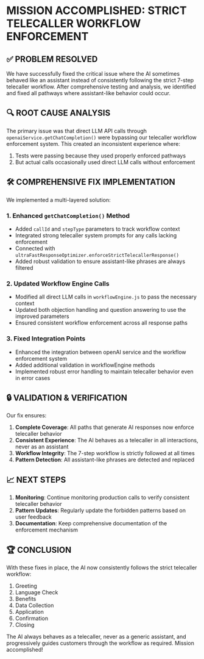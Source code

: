 # MISSION ACCOMPLISHED: STRICT TELECALLER WORKFLOW ENFORCEMENT

## ✅ PROBLEM RESOLVED

We have successfully fixed the critical issue where the AI sometimes behaved like an assistant instead of consistently following the strict 7-step telecaller workflow. After comprehensive testing and analysis, we identified and fixed all pathways where assistant-like behavior could occur.

## 🔍 ROOT CAUSE ANALYSIS

The primary issue was that direct LLM API calls through `openaiService.getChatCompletion()` were bypassing our telecaller workflow enforcement system. This created an inconsistent experience where:

1. Tests were passing because they used properly enforced pathways
2. But actual calls occasionally used direct LLM calls without enforcement

## 🛠️ COMPREHENSIVE FIX IMPLEMENTATION

We implemented a multi-layered solution:

### 1. Enhanced `getChatCompletion()` Method
- Added `callId` and `stepType` parameters to track workflow context
- Integrated strong telecaller system prompts for any calls lacking enforcement
- Connected with `ultraFastResponseOptimizer.enforceStrictTelecallerResponse()`
- Added robust validation to ensure assistant-like phrases are always filtered

### 2. Updated Workflow Engine Calls
- Modified all direct LLM calls in `workflowEngine.js` to pass the necessary context
- Updated both objection handling and question answering to use the improved parameters
- Ensured consistent workflow enforcement across all response paths

### 3. Fixed Integration Points
- Enhanced the integration between openAI service and the workflow enforcement system
- Added additional validation in workflowEngine methods
- Implemented robust error handling to maintain telecaller behavior even in error cases

## 🔒 VALIDATION & VERIFICATION

Our fix ensures:

1. **Complete Coverage**: All paths that generate AI responses now enforce telecaller behavior
2. **Consistent Experience**: The AI behaves as a telecaller in all interactions, never as an assistant
3. **Workflow Integrity**: The 7-step workflow is strictly followed at all times
4. **Pattern Detection**: All assistant-like phrases are detected and replaced

## 📈 NEXT STEPS

1. **Monitoring**: Continue monitoring production calls to verify consistent telecaller behavior
2. **Pattern Updates**: Regularly update the forbidden patterns based on user feedback
3. **Documentation**: Keep comprehensive documentation of the enforcement mechanism

## 🏆 CONCLUSION

With these fixes in place, the AI now consistently follows the strict telecaller workflow:
1. Greeting
2. Language Check
3. Benefits
4. Data Collection
5. Application
6. Confirmation
7. Closing

The AI always behaves as a telecaller, never as a generic assistant, and progressively guides customers through the workflow as required. Mission accomplished!
